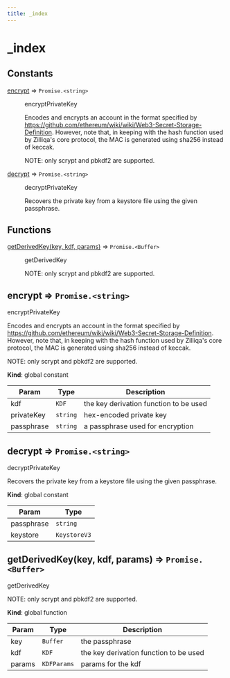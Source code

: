 ```yaml
---
title: _index
---
```


# _index

## Constants

<dl>
<dt><a href="#encrypt">encrypt</a> ⇒ <code>Promise.&lt;string&gt;</code></dt>
<dd><p>encryptPrivateKey</p>
<p>Encodes and encrypts an account in the format specified by
<a href="https://github.com/ethereum/wiki/wiki/Web3-Secret-Storage-Definition">https://github.com/ethereum/wiki/wiki/Web3-Secret-Storage-Definition</a>.
However, note that, in keeping with the hash function used by Zilliqa&#39;s
core protocol, the MAC is generated using sha256 instead of keccak.</p>
<p>NOTE: only scrypt and pbkdf2 are supported.</p>
</dd>
<dt><a href="#decrypt">decrypt</a> ⇒ <code>Promise.&lt;string&gt;</code></dt>
<dd><p>decryptPrivateKey</p>
<p>Recovers the private key from a keystore file using the given passphrase.</p>
</dd>
</dl>

## Functions

<dl>
<dt><a href="#getDerivedKey">getDerivedKey(key, kdf, params)</a> ⇒ <code>Promise.&lt;Buffer&gt;</code></dt>
<dd><p>getDerivedKey</p>
<p>NOTE: only scrypt and pbkdf2 are supported.</p>
</dd>
</dl>

<a name="encrypt"></a>

## encrypt ⇒ <code>Promise.&lt;string&gt;</code>
encryptPrivateKey

Encodes and encrypts an account in the format specified by
https://github.com/ethereum/wiki/wiki/Web3-Secret-Storage-Definition.
However, note that, in keeping with the hash function used by Zilliqa's
core protocol, the MAC is generated using sha256 instead of keccak.

NOTE: only scrypt and pbkdf2 are supported.

**Kind**: global constant  

| Param | Type | Description |
| --- | --- | --- |
| kdf | <code>KDF</code> | the key derivation function to be used |
| privateKey | <code>string</code> | hex-encoded private key |
| passphrase | <code>string</code> | a passphrase used for encryption |

<a name="decrypt"></a>

## decrypt ⇒ <code>Promise.&lt;string&gt;</code>
decryptPrivateKey

Recovers the private key from a keystore file using the given passphrase.

**Kind**: global constant  

| Param | Type |
| --- | --- |
| passphrase | <code>string</code> | 
| keystore | <code>KeystoreV3</code> | 

<a name="getDerivedKey"></a>

## getDerivedKey(key, kdf, params) ⇒ <code>Promise.&lt;Buffer&gt;</code>
getDerivedKey

NOTE: only scrypt and pbkdf2 are supported.

**Kind**: global function  

| Param | Type | Description |
| --- | --- | --- |
| key | <code>Buffer</code> | the passphrase |
| kdf | <code>KDF</code> | the key derivation function to be used |
| params | <code>KDFParams</code> | params for the kdf |

